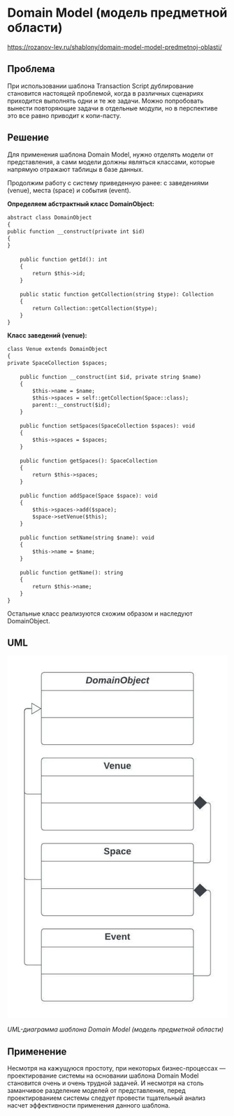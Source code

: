 # Domain Model (модель предметной области)
https://rozanov-lev.ru/shablony/domain-model-model-predmetnoj-oblasti/

## Проблема

При использовании шаблона Transaction Script дублирование становится настоящей проблемой, когда в различных сценариях приходится выполнять одни и те же задачи. Можно попробовать вынести повторяющие задачи в отдельные модули, но в перспективе это все равно приводит к копи-пасту.

## Решение

Для применения шаблона Domain Model, нужно отделять модели от представления, а сами модели должны являться классами, которые напрямую отражают таблицы в базе данных.

Продолжим работу с систему приведенную ранее: с заведениями (venue), места (space) и события (event).

**Определяем абстрактный класс DomainObject:**

    abstract class DomainObject
    {
    public function __construct(private int $id)
    {
    }
    
        public function getId(): int
        {
            return $this->id;
        }
        
        public static function getCollection(string $type): Collection
        {
            return Collection::getCollection($type);
        }
    }
**Класс заведений (venue):**

    class Venue extends DomainObject
    {
    private SpaceCollection $spaces;
    
        public function __construct(int $id, private string $name)
        {
            $this->name = $name;
            $this->spaces = self::getCollection(Space::class);
            parent::__construct($id);
        }
        
        public function setSpaces(SpaceCollection $spaces): void
        {
            $this->spaces = $spaces;
        }
        
        public function getSpaces(): SpaceCollection
        {
            return $this->spaces;
        }
        
        public function addSpace(Space $space): void
        {
            $this->spaces->add($space);
            $space->setVenue($this);
        }
        
        public function setName(string $name): void
        {
            $this->name = $name;
        }
        
        public function getName(): string
        {
            return $this->name;
        }
    }
Остальные класс реализуются схожим образом и наследуют DomainObject.

## UML

![img.png](img%2Fimg.png)

_UML-диаграмма шаблона Domain Model (модель предметной области)_

## Применение

Несмотря на кажущуюся простоту, при некоторых бизнес-процессах — проектирование системы на основании шаблона Domain Model становится очень и очень трудной задачей. И несмотря на столь заманчивое разделение моделей от представления, перед проектированием системы следует провести тщательный анализ насчет эффективности применения данного шаблона.